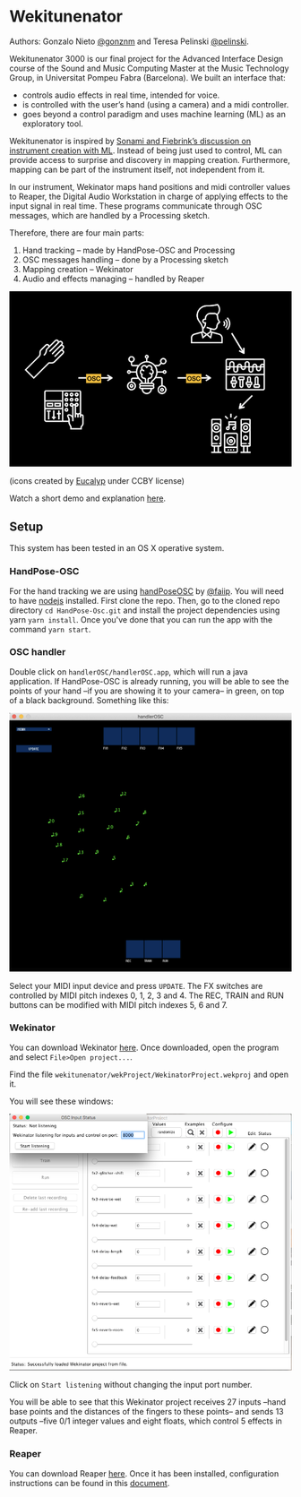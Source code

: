 # Wekitunenator
Authors: Gonzalo Nieto [@gonznm](https://github.com/gonznm) and Teresa Pelinski [@pelinski](https://github.com/pelinski).

Wekitunenator 3000 is our final project for the Advanced Interface Design course of the Sound and Music Computing Master at the Music Technology Group, in Universitat Pompeu Fabra (Barcelona). We built an interface that:
* controls audio effects in real time, intended for voice.
* is controlled with the user’s hand (using a camera) and a midi controller.
* goes beyond a control paradigm and uses machine learning (ML) as an exploratory tool.

Wekitunenator is inspired by [Sonami and Fiebrink’s discussion on instrument creation with ML](https://www.nime.org/proceedings/2020/nime2020_paper45.pdf). Instead of being just used to control, ML can provide access to surprise and discovery in mapping creation. Furthermore, mapping can be part of the instrument itself, not independent from it.

In our instrument, Wekinator maps hand positions and midi controller values to Reaper, the Digital Audio Workstation in charge of applying effects to the input signal in real time.
These programs communicate through OSC messages, which are handled by a Processing sketch.

Therefore, there are four main parts:
1. Hand tracking – made by HandPose-OSC and Processing
3. OSC messages handling – done by a Processing sketch
2. Mapping creation – Wekinator
4. Audio and effects managing – handled by Reaper

<div style="text-align:center"><img src="./.bin/simplified-pipeline.jpeg"/></div>

(icons created by [Eucalyp](https://thenounproject.com/eucalyp/) under CCBY license)

Watch a short demo and explanation [here](https://youtu.be/M6bAb42s-lo).

## Setup
This system has been tested in an OS X operative system.
### HandPose-OSC
For the hand tracking we are using [handPoseOSC](https://github.com/faaip/HandPose-OSC) by [@faiip](https://github.com/faaip/). You will need to have [nodejs](https://nodejs.org/en/) installed. First clone the repo. Then, go to the cloned repo directory `cd HandPose-Osc.git` and install the project dependencies using yarn `yarn install`. Once you've done that you can run the app with the command `yarn start`. 

### OSC handler
Double click on `handlerOSC/handlerOSC.app`, which will run a java application. If HandPose-OSC is already running, you will be able to see the points of your hand –if you are showing it to your camera– in green, on top of a black background. Something like this:

<div style="text-align:center"><img src="./.bin/handlerOSC.jpeg"/></div>

Select your MIDI input device and press `UPDATE`. The FX switches are controlled by MIDI pitch indexes 0, 1, 2, 3 and 4. The REC, TRAIN and RUN buttons can be modified with MIDI pitch indexes 5, 6 and 7. 

### Wekinator
You can download Wekinator [here](http://www.wekinator.org/downloads/). Once downloaded, open the program and select `File>Open project...`. 

Find the file `wekitunenator/wekProject/WekinatorProject.wekproj` and open it.

You will see these windows:

<div style="text-align:center"><img src="./.bin/wekinator.png"/></div>

Click on `Start listening` without changing the input port number.

You will be able to see that this Wekinator project receives 27 inputs –hand base points and the distances of the fingers to these points– and sends 13 outputs –five 0/1 integer values and eight floats, which control 5 effects in Reaper.

### Reaper
You can download Reaper [here](https://www.reaper.fm/download.php). Once it has been installed, configuration instructions can be found in this [document](./Reaper/README.md). 